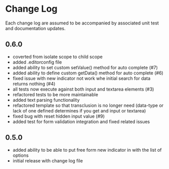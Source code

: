 # Change Log

Each change log are assumed to be accompanied by associated unit test and documentation updates.

## 0.6.0

- coverted from isolate scope to child scope
- added .editorconfig file
- added ability to set custom setValue() method for auto complete (#7)
- added ability to define custom getData() method for auto complete (#6)
- fixed issue with new indicator not work whe initial search for data returns nothing (#4)
- all tests now execute against both input and textarea elements (#3)
- refactored tests to be more maintainable
- added text parsing functionality
- refactored template so that transclusion is no longer need (data-type or lack of one defined determines if you get and input or textarea)
- fixed bug with reset hidden input value (#9)
- added test for form validation integration and fixed related issues

## 0.5.0

- added ability to be able to put free form new indicator in with the list of options
- initial release with change log file
